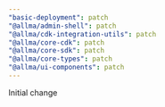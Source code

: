 ```yaml
---
"basic-deployment": patch
"@allma/admin-shell": patch
"@allma/cdk-integration-utils": patch
"@allma/core-cdk": patch
"@allma/core-sdk": patch
"@allma/core-types": patch
"@allma/ui-components": patch
---
```


Initial change
